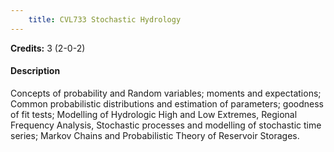 ```yaml
---
    title: CVL733 Stochastic Hydrology
---
```

**Credits:** 3 (2-0-2)



#### Description 
Concepts of probability and Random variables; moments and expectations; Common probabilistic distributions and estimation of parameters; goodness of fit tests; Modelling of Hydrologic High and Low Extremes, Regional Frequency Analysis, Stochastic processes and modelling of stochastic time series; Markov Chains and Probabilistic Theory of Reservoir Storages.